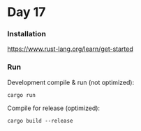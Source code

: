 # Day 17

### Installation

https://www.rust-lang.org/learn/get-started

### Run

Development compile & run (not optimized):

```
cargo run
```

Compile for release (optimized):

```
cargo build --release
```
